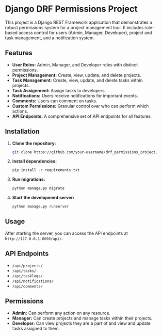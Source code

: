 # Django DRF Permissions Project

This project is a Django REST Framework application that demonstrates a robust permissions system for a project management tool. It includes role-based access control for users (Admin, Manager, Developer), project and task management, and a notification system.

## Features

*   **User Roles:** Admin, Manager, and Developer roles with distinct permissions.
*   **Project Management:** Create, view, update, and delete projects.
*   **Task Management:** Create, view, update, and delete tasks within projects.
*   **Task Assignment:** Assign tasks to developers.
*   **Notifications:** Users receive notifications for important events.
*   **Comments:** Users can comment on tasks.
*   **Custom Permissions:** Granular control over who can perform which actions.
*   **API Endpoints:** A comprehensive set of API endpoints for all features.

## Installation

1.  **Clone the repository:**
    ```bash
    git clone https://github.com/your-username/drf_permissions_project.git
    ```
2.  **Install dependencies:**
    ```bash
    pip install -r requirements.txt
    ```
3.  **Run migrations:**
    ```bash
    python manage.py migrate
    ```
4.  **Start the development server:**
    ```bash
    python manage.py runserver
    ```

## Usage

After starting the server, you can access the API endpoints at `http://127.0.0.1:8000/api/`.

## API Endpoints

*   `/api/projects/`
*   `/api/tasks/`
*   `/api/tasklogs/`
*   `/api/notifications/`
*   `/api/comments/`

## Permissions

*   **Admin:** Can perform any action on any resource.
*   **Manager:** Can create projects and manage tasks within their projects.
*   **Developer:** Can view projects they are a part of and view and update tasks assigned to them.